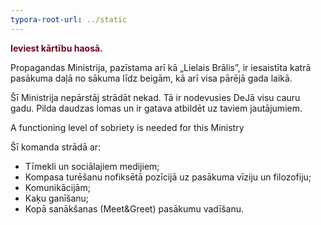 ```yaml
---
typora-root-url: ../static
---
```


<span style="color:#77011e;">**Ieviest kārtību haosā.**</span>

Propagandas Ministrija, pazīstama arī kā „Lielais Brālis”, ir iesaistīta katrā pasākuma daļā no sākuma līdz beigām, kā arī visa pārējā gada laikā.

Šī Ministrija nepārstāj strādāt nekad. Tā ir nodevusies DeJā visu cauru gadu. Pilda daudzas lomas un ir gatava atbildēt uz taviem jautājumiem.

A functioning level of sobriety is needed for this Ministry

Šī komanda strādā ar:

- Tīmekli un sociālajiem medijiem;
- Kompasa turēšanu nofiksētā pozīcijā uz pasākuma vīziju un filozofiju;
- Komunikācijām;
- Kaķu ganīšanu;
- Kopā sanākšanas (Meet&Greet) pasākumu vadīšanu.

